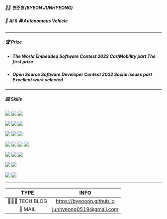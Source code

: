 ##### 👋🏼 변준형 (BYEON JUNHYEONG)

##### 🦓 AI & 🚔 Autonomous Vehicle

---

##### 🏆 Prize

* ##### The World Embedded Software Contest 2022 Car/Mobility part The first prize

* ##### Open Source Software Developer Contest 2022 Social issues part Excellent work selected

---

##### ⌨️ Skills

<p align="left">
    <img src="https://img.shields.io/badge/Python-3776AB?style=plastic&logo=Python&logoColor=white"/>
    <img src="https://img.shields.io/badge/C++-00599C?style=plastic&logo=c%2B%2B&logoColor=white"/>
    <img src="https://img.shields.io/badge/MySQL-4479A1?style=plastic&logo=mysql&logoColor=white"/>
</p>

<p align="left">
    <img src="https://img.shields.io/badge/PyTorch-EE4C2C?style=plastic&logo=Pytorch&logoColor=white"/>
    <img src="https://img.shields.io/badge/TensorFlow-FF6F00?style=plastic&logo=TensorFlow&logoColor=white"/>
    <img src="https://img.shields.io/badge/Keras-D00000?style=plastic&logo=Keras&logoColor=white"/>
</p>

<p align="left">
    <img src="https://img.shields.io/badge/OpenCV-00FFFF?style=plastic&logo=OpenCV&logoColor=white"/>
    <img src="https://img.shields.io/badge/NumPy-013243?style=plastic&logo=NumPy&logoColor=white"/>
    <img src="https://img.shields.io/badge/pandas-150458?style=plastic&logo=pandas&logoColor=white"/>
</p>

<p align="left">
    <img src="https://img.shields.io/badge/Linux-FCC624?style=plastic&logo=Linux&logoColor=black"/>
    <img src="https://img.shields.io/badge/Ubuntu-E95420?style=plastic&logo=ubuntu&logoColor=white"/>
    <img src="https://img.shields.io/badge/ROS-22314E?style=plastic&logo=ROS&logoColor=white"/>
    <img src="https://img.shields.io/badge/macOS-000000?style=plastic&logo=apple&logoColor=white"/>
</p>

<p align="left">
    <img src="https://img.shields.io/badge/Visual Studio Code-007ACC?style=plastic&logo=visualstudiocode&logoColor=white"/>
    <img src="https://img.shields.io/badge/Google Colab-F9AB00?style=plastic&logo=googlecolab&logoColor=white"/>
    <img src="https://img.shields.io/badge/Vim-019733?style=plastic&logo=vim&logoColor=white"/>
</p>

<p align="left">
    <img src="https://img.shields.io/badge/Raspberry Pi-A22846?style=plastic&logo=Raspberry Pi&logoColor=white"/>
    <img src="https://img.shields.io/badge/Arduino-00878F?style=plastic&logo=Arduino&logoColor=white"/>
</p>

<p align="left">
    <img src="https://img.shields.io/badge/Github-181717?style=plastic&logo=github&logoColor=white"/>
    <img src="https://img.shields.io/badge/Notion-ffffff?style=plastic&logo=notion&logoColor=black"/>
</p>

---

| TYPE | INFO  | 
| :-----------:  |:--------------:|
| 👨🏿‍💻 TECH BLOG | https://byeooon.github.io  | 
| 📮 MAIL | junhyeong0519@gmail.com      | 